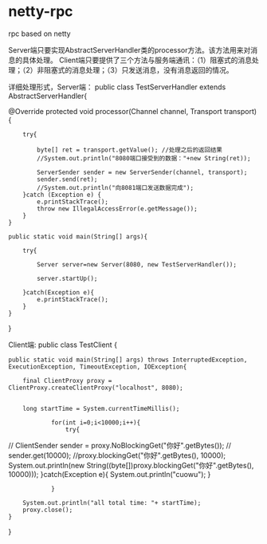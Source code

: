 netty-rpc
=========

rpc based on netty

Server端只要实现AbstractServerHandler类的processor方法。该方法用来对消息的具体处理。
Client端只要提供了三个方法与服务端通讯：（1）阻塞式的消息处理；（2）非阻塞式的消息处理；（3）只发送消息，没有消息返回的情况。

详细处理形式，Server端：
public class TestServerHandler extends AbstractServerHandler{

  @Override
	protected void processor(Channel channel, Transport transport) {
		
		try{
			
			byte[] ret = transport.getValue(); //处理之后的返回结果
			//System.out.println("8080端口接受到的数据："+new String(ret));
			
			ServerSender sender = new ServerSender(channel, transport);
			sender.send(ret);
			//System.out.println("向8081端口发送数据完成");
		}catch (Exception e) {
			e.printStackTrace();
			throw new IllegalAccessError(e.getMessage());
		}		
	}
	
	public static void main(String[] args){
		
		try{
			
			Server server=new Server(8080, new TestServerHandler());
			
			server.startUp();
			
		}catch(Exception e){
			e.printStackTrace();
		}
	}
}

Client端:
public class TestClient {
  
	public static void main(String[] args) throws InterruptedException, ExecutionException, TimeoutException, IOException{
		
		final ClientProxy proxy = ClientProxy.createClientProxy("localhost", 8080);
		
		
		long startTime = System.currentTimeMillis();
		
				for(int i=0;i<10000;i++){
					try{
//						ClientSender sender = proxy.NoBlockingGet("你好".getBytes());
//						sender.get(10000);
						//proxy.blockingGet("你好".getBytes(), 10000);
						System.out.println(new String((byte[])proxy.blockingGet("你好".getBytes(), 10000)));
					}catch(Exception e){
						System.out.println("cuowu");
					}
					
				}
			
		System.out.println("all total time: "+ startTime);
		proxy.close();
	}
}
